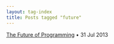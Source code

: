 ```yaml
---
layout: tag-index
title: Posts tagged "future"
---
```

<dl>
  <dt>
    <a href="/2013/07/31/the-future-of-programming/">The Future of Programming</a>
    <span class="post-date">&bull; 31 Jul 2013</span>
  </dt>

